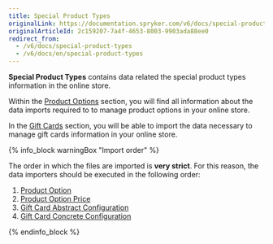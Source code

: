 ```yaml
---
title: Special Product Types
originalLink: https://documentation.spryker.com/v6/docs/special-product-types
originalArticleId: 2c159207-7a4f-4653-8003-9903ada88ee0
redirect_from:
  - /v6/docs/special-product-types
  - /v6/docs/en/special-product-types
---
```


**Special Product Types** contains data related the special product types information in the online store.

Within the [Product Options](/docs/scos/user/features/{{page.version}}/product-options-feature-overview.html) section, you will find all information about the data imports required to to manage product options in your online store.

In the [Gift Cards](/docs/scos/dev/data-import/{{page.version}}/data-import-categories/special-product-types/gift-cards/gift-cards.html) section, you will be able to import the data necessary to manage gift cards information in your online store.

{% info_block warningBox "Import order" %}

The order in which the files are imported is **very strict**. For this reason, the data importers should be executed in the following order:

1. [Product Option](/docs/scos/dev/data-import/{{page.version}}/data-import-categories/special-product-types/product-options/file-details-product-option.csv.html)
2. [Product Option Price](/docs/scos/dev/data-import/{{page.version}}/data-import-categories/special-product-types/product-options/file-details-product-option-price.csv.html)
3. [Gift Card Abstract Configuration](/docs/scos/dev/data-import/{{page.version}}/data-import-categories/special-product-types/gift-cards/file-details-gift-card-abstract-configuration.csv.html)
4. [Gift Card Concrete Configuration](/docs/scos/dev/data-import/{{page.version}}/data-import-categories/special-product-types/gift-cards/file-details-gift-card-concrete-configuration.csv.html)


{% endinfo_block %}
